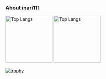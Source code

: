 ### About inari111

<p align="left">
  <img alt="Top Langs" height="150px" src="https://github-readme-stats.vercel.app/api/top-langs/?username=inari111&layout=compact&theme=gruvbox" />
  <img alt="Top Langs" height="150px" src="https://github-readme-stats.vercel.app/api?username=inari111&theme=gruvbox&show_icons=ture" />
</p>

[![trophy](https://github-profile-trophy.vercel.app/?username=inari111&theme=gruvbox&column=8
)](https://github.com/ryo-ma/github-profile-trophy)
